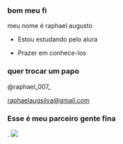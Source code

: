 ### bom meu fi 

meu nome é raphael augusto 

- Estou estudando pelo alura 

- Prazer em conhece-los

### quer trocar um papo

@raphael_007_

raphaelaugsilva@gmail.com


### Esse é meu parceiro gente fina 

































































.
![](https://media1.tenor.com/m/TYCbI2n0JJsAAAAC/meme.gif)
